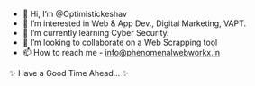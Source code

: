 - 👋 Hi, I’m @Optimistickeshav
- 👀 I’m interested in Web & App Dev., Digital Marketing, VAPT.
- 🌱 I’m currently learning Cyber Security.
- 💞️ I’m looking to collaborate on a Web Scrapping tool
- 📫 How to reach me - info@phenomenalwebworkx.in

✨ Have a Good Time Ahead... ✨

<!---
Optimistickeshav/Optimistickeshav is a ✨ special ✨ repository because its `README.md` (this file) appears on your GitHub profile.
You can click the Preview link to take a look at your changes.
--->
